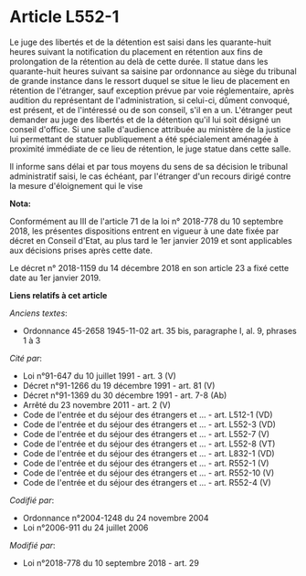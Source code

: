 # Article L552-1

Le juge des libertés et de la détention est saisi dans les quarante-huit heures suivant la notification du placement en
rétention aux fins de prolongation de la rétention au delà de cette durée. Il statue dans les quarante-huit heures suivant sa
saisine par ordonnance au siège du tribunal de grande instance dans le ressort duquel se situe le lieu de placement en
rétention de l'étranger, sauf exception prévue par voie réglementaire, après audition du représentant de l'administration, si
celui-ci, dûment convoqué, est présent, et de l'intéressé ou de son conseil, s'il en a un. L'étranger peut demander au juge
des libertés et de la détention qu'il lui soit désigné un conseil d'office. Si une salle d'audience attribuée au ministère de
la justice lui permettant de statuer publiquement a été spécialement aménagée à proximité immédiate de ce lieu de rétention,
le juge statue dans cette salle.

Il informe sans délai et par tous moyens du sens de sa décision le tribunal administratif saisi, le cas échéant, par
l'étranger d'un recours dirigé contre la mesure d'éloignement qui le vise

**Nota:**

Conformément au III de l'article 71 de la loi n° 2018-778 du 10 septembre 2018, les présentes dispositions entrent en vigueur
à une date fixée par décret en Conseil d'Etat, au plus tard le 1er janvier 2019 et sont applicables aux décisions prises
après cette date.

Le décret n° 2018-1159 du 14 décembre 2018 en son article 23 a fixé cette date au 1er janvier 2019.

**Liens relatifs à cet article**

_Anciens textes_:

  - Ordonnance 45-2658 1945-11-02 art. 35 bis, paragraphe I, al. 9, phrases 1 à 3

_Cité par_:

  - Loi n°91-647 du 10 juillet 1991 - art. 3 (V)
  - Décret n°91-1266 du 19 décembre 1991 - art. 81 (V)
  - Décret n°91-1369 du 30 décembre 1991 - art. 7-8 (Ab)
  - Arrêté du 23 novembre 2011 - art. 2 (V)
  - Code de l'entrée et du séjour des étrangers et ... - art. L512-1 (VD)
  - Code de l'entrée et du séjour des étrangers et ... - art. L552-3 (VD)
  - Code de l'entrée et du séjour des étrangers et ... - art. L552-7 (V)
  - Code de l'entrée et du séjour des étrangers et ... - art. L552-8 (VT)
  - Code de l'entrée et du séjour des étrangers et ... - art. L832-1 (VD)
  - Code de l'entrée et du séjour des étrangers et ... - art. R552-1 (V)
  - Code de l'entrée et du séjour des étrangers et ... - art. R552-10 (V)
  - Code de l'entrée et du séjour des étrangers et ... - art. R552-4 (V)

_Codifié par_:

  - Ordonnance n°2004-1248 du 24 novembre 2004
  - Loi n°2006-911 du 24 juillet 2006

_Modifié par_:

  - Loi n°2018-778 du 10 septembre 2018 - art. 29
